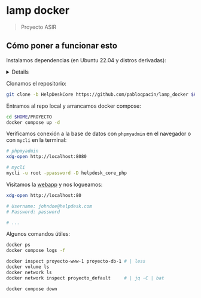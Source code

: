 # lamp docker

> Proyecto ASIR


## Cómo poner a funcionar esto

Instalamos dependencias (en Ubuntu 22.04 y distros derivadas):

<!-- Raspberry Pi -->

<details>

> Esto lo automatizaremos con scripts

```bash
# Instalamos docker
    # Add Docker's official GPG key:
sudo apt-get update
sudo apt-get install ca-certificates curl
sudo install -m 0755 -d /etc/apt/keyrings
sudo curl -fsSL https://download.docker.com/linux/ubuntu/gpg -o /etc/apt/keyrings/docker.asc
sudo chmod a+r /etc/apt/keyrings/docker.asc

    # Add the repository to Apt sources:
echo \
  "deb [arch=$(dpkg --print-architecture) signed-by=/etc/apt/keyrings/docker.asc] https://download.docker.com/linux/ubuntu \
  $(. /etc/os-release && echo "$VERSION_CODENAME") stable" | \
  sudo tee /etc/apt/sources.list.d/docker.list > /dev/null
sudo apt-get update

sudo apt-get install docker-ce docker-ce-cli containerd.io docker-buildx-plugin docker-compose-plugin

# Instalamos otras dependencias
sudo apt-get install git    # grc jq mycli
```

</details>


Clonamos el repositorio:

```bash
git clone -b HelpDeskCore https://github.com/pabloqpacin/lamp_docker $HOME/PROYECTO
```

Entramos al repo local y arrancamos docker compose:

```bash
cd $HOME/PROYECTO
docker compose up -d
```

Verificamos conexión a la base de datos con `phpmyadmin` en el navegador o con `mycli` en la terminal:

```bash
# phpmyadmin
xdg-open http://localhost:8080

# mycli
mycli -u root -ppassword -D helpdesk_core_php
```

Visitamos la [webapp](https://www.synchlabcoding.com/2023/06/helpdesk-system-with-jquery-php-mysql.html) y nos logueamos:

```bash
xdg-open http://localhost:80

# Username: johndoe@helpdesk.com
# Password: password

# ...
```


Algunos comandos útiles:

```bash
docker ps
docker compose logs -f

docker inspect proyecto-www-1 proyecto-db-1 # | less
docker volume ls
docker network ls
docker network inspect proyecto_default     # | jq -C | bat

docker compose down
```